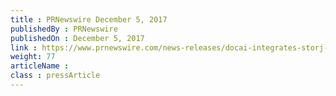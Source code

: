 ```yaml
---
title : PRNewswire December 5, 2017
publishedBy : PRNewswire
publishedOn : December 5, 2017
link : https://www.prnewswire.com/news-releases/docai-integrates-storj-to-help-decentralize-and-secure-medical-data-300566966.html
weight: 77
articleName : 
class : pressArticle
---
```

